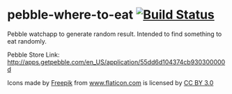 # pebble-where-to-eat [![Build Status](https://travis-ci.org/pychen0918/pebble-where-to-eat.svg?branch=master)](https://travis-ci.org/pychen0918/pebble-where-to-eat)
Pebble watchapp to generate random result. Intended to find something to eat randomly.

Pebble Store Link:
http://apps.getpebble.com/en_US/application/55dd6d104374cb930300000d

Icons made by <a href="http://www.flaticon.com/authors/freepik" title="Freepik">Freepik</a> from <a href="http://www.flaticon.com" title="Flaticon">www.flaticon.com</a>             is licensed by <a href="http://creativecommons.org/licenses/by/3.0/" title="Creative Commons BY 3.0">CC BY 3.0</a>
